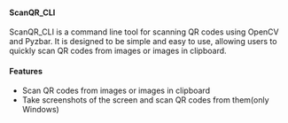 #### ScanQR_CLI
ScanQR_CLI is a command line tool for scanning QR codes using OpenCV and Pyzbar. It is designed to be simple and easy to use, allowing users to quickly scan QR codes from images or images in clipboard.
#### Features
- Scan QR codes from images or images in clipboard
- Take screenshots of the screen and scan QR codes from them(only Windows)

